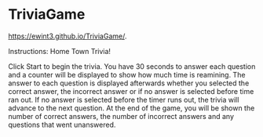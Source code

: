 # TriviaGame
https://ewint3.github.io/TriviaGame/.

Instructions:
Home Town Trivia!

Click Start to begin the trivia. You have 30 seconds to answer each question and a counter will be displayed to show how much time is reamining. The answer to each question is displayed afterwards whether you selected the correct answer, the incorrect answer or if no answer is selected before time ran out. If no answer is selected before the timer runs out, the trivia will advance to the next question. At the end of the game, you will be shown the number of correct answers, the number of incorrect answers and any questions that went unanswered.

